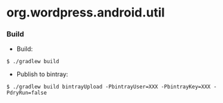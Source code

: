 # org.wordpress.android.util

### Build

* Build:

```
$ ./gradlew build
```

* Publish to bintray:

```
$ ./gradlew build bintrayUpload -PbintrayUser=XXX -PbintrayKey=XXX -PdryRun=false
```
